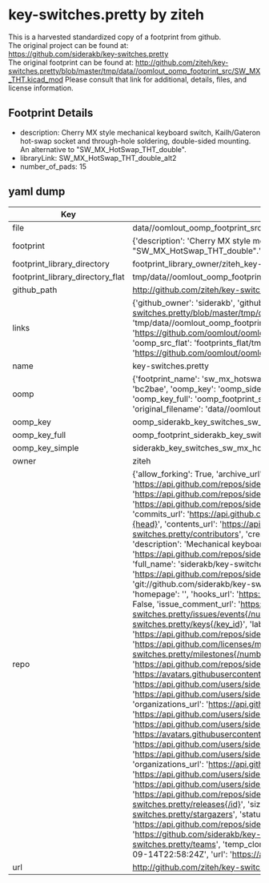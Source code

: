 # key-switches.pretty by ziteh  
This is a harvested standardized copy of a footprint from github.  
The original project can be found at:  
https://github.com/siderakb/key-switches.pretty  
The original footprint can be found at:
http://github.com/ziteh/key-switches.pretty/blob/master/tmp/data//oomlout_oomp_footprint_src/SW_MX_THT.kicad_mod
Please consult that link for additional, details, files, and license information.  
## Footprint Details
* description: Cherry MX style mechanical keyboard switch, Kailh/Gateron hot-swap socket and through-hole soldering, double-sided mounting. An alternative to "SW_MX_HotSwap_THT_double".  
* libraryLink: SW_MX_HotSwap_THT_double_alt2  
* number_of_pads: 15  
## yaml dump  
| Key | Value |  
| --- | --- |  
| file | data//oomlout_oomp_footprint_src/key-switches.pretty/SW_MX_HotSwap_THT_double_alt2.kicad_mod |  
| footprint | {'description': 'Cherry MX style mechanical keyboard switch, Kailh/Gateron hot-swap socket and through-hole soldering, double-sided mounting. An alternative to "SW_MX_HotSwap_THT_double".', 'libraryLink': 'SW_MX_HotSwap_THT_double_alt2', 'number_of_pads': 15} |  
| footprint_library_directory | footprint_library_owner/ziteh_key-switches.pretty |  
| footprint_library_directory_flat | tmp/data//oomlout_oomp_footprint_src/footprints_flat/siderakb_key_switches_sw_mx_hotswap_tht_double_alt2/working |  
| github_path | http://github.com/ziteh/key-switches.pretty/blob/master/tmp/data//oomlout_oomp_footprint_src/SW_MX_HotSwap_THT_double_alt2.kicad_mod |  
| links | {'github_owner': 'siderakb', 'github_repo_name': 'key-switches.pretty', 'github_src': 'http://github.com/ziteh/key-switches.pretty/blob/master/tmp/data//oomlout_oomp_footprint_src/SW_MX_THT.kicad_mod', 'github_src_repo': 'https://github.com/siderakb/key-switches.pretty', 'oomp_bot': 'tmp/data//oomlout_oomp_footprint_src/footprints/siderakb_key_switches_sw_mx_hotswap_tht_double_alt2/working', 'oomp_bot_github': 'https://github.com/oomlout/oomlout_oomp_footprint_bot/tree/main/tmp/data//oomlout_oomp_footprint_src/footprints/siderakb_key_switches_sw_mx_hotswap_tht_double_alt2/working', 'oomp_src_flat': 'footprints_flat/tmp/data//oomlout_oomp_footprint_src/footprints_flat/siderakb_key_switches_sw_mx_hotswap_tht_double_alt2/working', 'oomp_src_flat_github': 'https://github.com/oomlout/oomlout_oomp_footprint_src/tree/main/tmp/data//oomlout_oomp_footprint_src/footprints_flat/siderakb_key_switches_sw_mx_hotswap_tht_double_alt2/working'} |  
| name | key-switches.pretty |  
| oomp | {'footprint_name': 'sw_mx_hotswap_tht_double_alt2', 'library_name': 'key_switches', 'md5': 'bc2bae4d6df9e85798d92c42486cb611', 'md5_10': 'bc2bae4d6d', 'md5_5': 'bc2ba', 'md5_6': 'bc2bae', 'oomp_key': 'oomp_siderakb_key_switches_sw_mx_hotswap_tht_double_alt2', 'oomp_key_extra': 'oomp_footprint_siderakb_key_switches_sw_mx_hotswap_tht_double_alt2', 'oomp_key_full': 'oomp_footprint_siderakb_key_switches_sw_mx_hotswap_tht_double_alt2_bc2bae', 'oomp_key_simple': 'siderakb_key_switches_sw_mx_hotswap_tht_double_alt2', 'original_filename': 'data//oomlout_oomp_footprint_src/key-switches.pretty/SW_MX_HotSwap_THT_double_alt2.kicad_mod', 'owner_name': 'siderakb'} |  
| oomp_key | oomp_siderakb_key_switches_sw_mx_hotswap_tht_double_alt2 |  
| oomp_key_full | oomp_footprint_siderakb_key_switches_sw_mx_hotswap_tht_double_alt2 |  
| oomp_key_simple | siderakb_key_switches_sw_mx_hotswap_tht_double_alt2 |  
| owner | ziteh |  
| repo | {'allow_forking': True, 'archive_url': 'https://api.github.com/repos/siderakb/key-switches.pretty/{archive_format}{/ref}', 'archived': False, 'assignees_url': 'https://api.github.com/repos/siderakb/key-switches.pretty/assignees{/user}', 'blobs_url': 'https://api.github.com/repos/siderakb/key-switches.pretty/git/blobs{/sha}', 'branches_url': 'https://api.github.com/repos/siderakb/key-switches.pretty/branches{/branch}', 'clone_url': 'https://github.com/siderakb/key-switches.pretty.git', 'collaborators_url': 'https://api.github.com/repos/siderakb/key-switches.pretty/collaborators{/collaborator}', 'comments_url': 'https://api.github.com/repos/siderakb/key-switches.pretty/comments{/number}', 'commits_url': 'https://api.github.com/repos/siderakb/key-switches.pretty/commits{/sha}', 'compare_url': 'https://api.github.com/repos/siderakb/key-switches.pretty/compare/{base}...{head}', 'contents_url': 'https://api.github.com/repos/siderakb/key-switches.pretty/contents/{+path}', 'contributors_url': 'https://api.github.com/repos/siderakb/key-switches.pretty/contributors', 'created_at': '2022-02-27T05:19:56Z', 'default_branch': 'main', 'deployments_url': 'https://api.github.com/repos/siderakb/key-switches.pretty/deployments', 'description': 'Mechanical keyboard switches KiCad footprint library', 'disabled': False, 'downloads_url': 'https://api.github.com/repos/siderakb/key-switches.pretty/downloads', 'events_url': 'https://api.github.com/repos/siderakb/key-switches.pretty/events', 'fork': False, 'forks': 4, 'forks_count': 4, 'forks_url': 'https://api.github.com/repos/siderakb/key-switches.pretty/forks', 'full_name': 'siderakb/key-switches.pretty', 'git_commits_url': 'https://api.github.com/repos/siderakb/key-switches.pretty/git/commits{/sha}', 'git_refs_url': 'https://api.github.com/repos/siderakb/key-switches.pretty/git/refs{/sha}', 'git_tags_url': 'https://api.github.com/repos/siderakb/key-switches.pretty/git/tags{/sha}', 'git_url': 'git://github.com/siderakb/key-switches.pretty.git', 'has_discussions': False, 'has_downloads': True, 'has_issues': True, 'has_pages': False, 'has_projects': False, 'has_wiki': False, 'homepage': '', 'hooks_url': 'https://api.github.com/repos/siderakb/key-switches.pretty/hooks', 'html_url': 'https://github.com/siderakb/key-switches.pretty', 'id': 464045117, 'is_template': False, 'issue_comment_url': 'https://api.github.com/repos/siderakb/key-switches.pretty/issues/comments{/number}', 'issue_events_url': 'https://api.github.com/repos/siderakb/key-switches.pretty/issues/events{/number}', 'issues_url': 'https://api.github.com/repos/siderakb/key-switches.pretty/issues{/number}', 'keys_url': 'https://api.github.com/repos/siderakb/key-switches.pretty/keys{/key_id}', 'labels_url': 'https://api.github.com/repos/siderakb/key-switches.pretty/labels{/name}', 'language': None, 'languages_url': 'https://api.github.com/repos/siderakb/key-switches.pretty/languages', 'license': {'key': 'mit', 'name': 'MIT License', 'node_id': 'MDc6TGljZW5zZTEz', 'spdx_id': 'MIT', 'url': 'https://api.github.com/licenses/mit'}, 'merges_url': 'https://api.github.com/repos/siderakb/key-switches.pretty/merges', 'milestones_url': 'https://api.github.com/repos/siderakb/key-switches.pretty/milestones{/number}', 'mirror_url': None, 'name': 'key-switches.pretty', 'network_count': 4, 'node_id': 'R_kgDOG6jEPQ', 'notifications_url': 'https://api.github.com/repos/siderakb/key-switches.pretty/notifications{?since,all,participating}', 'open_issues': 0, 'open_issues_count': 0, 'organization': {'avatar_url': 'https://avatars.githubusercontent.com/u/137558415?v=4', 'events_url': 'https://api.github.com/users/siderakb/events{/privacy}', 'followers_url': 'https://api.github.com/users/siderakb/followers', 'following_url': 'https://api.github.com/users/siderakb/following{/other_user}', 'gists_url': 'https://api.github.com/users/siderakb/gists{/gist_id}', 'gravatar_id': '', 'html_url': 'https://github.com/siderakb', 'id': 137558415, 'login': 'siderakb', 'node_id': 'O_kgDOCDL5jw', 'organizations_url': 'https://api.github.com/users/siderakb/orgs', 'received_events_url': 'https://api.github.com/users/siderakb/received_events', 'repos_url': 'https://api.github.com/users/siderakb/repos', 'site_admin': False, 'starred_url': 'https://api.github.com/users/siderakb/starred{/owner}{/repo}', 'subscriptions_url': 'https://api.github.com/users/siderakb/subscriptions', 'type': 'Organization', 'url': 'https://api.github.com/users/siderakb'}, 'owner': {'avatar_url': 'https://avatars.githubusercontent.com/u/137558415?v=4', 'events_url': 'https://api.github.com/users/siderakb/events{/privacy}', 'followers_url': 'https://api.github.com/users/siderakb/followers', 'following_url': 'https://api.github.com/users/siderakb/following{/other_user}', 'gists_url': 'https://api.github.com/users/siderakb/gists{/gist_id}', 'gravatar_id': '', 'html_url': 'https://github.com/siderakb', 'id': 137558415, 'login': 'siderakb', 'node_id': 'O_kgDOCDL5jw', 'organizations_url': 'https://api.github.com/users/siderakb/orgs', 'received_events_url': 'https://api.github.com/users/siderakb/received_events', 'repos_url': 'https://api.github.com/users/siderakb/repos', 'site_admin': False, 'starred_url': 'https://api.github.com/users/siderakb/starred{/owner}{/repo}', 'subscriptions_url': 'https://api.github.com/users/siderakb/subscriptions', 'type': 'Organization', 'url': 'https://api.github.com/users/siderakb'}, 'private': False, 'pulls_url': 'https://api.github.com/repos/siderakb/key-switches.pretty/pulls{/number}', 'pushed_at': '2023-07-08T10:27:56Z', 'releases_url': 'https://api.github.com/repos/siderakb/key-switches.pretty/releases{/id}', 'size': 126, 'ssh_url': 'git@github.com:siderakb/key-switches.pretty.git', 'stargazers_count': 1, 'stargazers_url': 'https://api.github.com/repos/siderakb/key-switches.pretty/stargazers', 'statuses_url': 'https://api.github.com/repos/siderakb/key-switches.pretty/statuses/{sha}', 'subscribers_count': 1, 'subscribers_url': 'https://api.github.com/repos/siderakb/key-switches.pretty/subscribers', 'subscription_url': 'https://api.github.com/repos/siderakb/key-switches.pretty/subscription', 'svn_url': 'https://github.com/siderakb/key-switches.pretty', 'tags_url': 'https://api.github.com/repos/siderakb/key-switches.pretty/tags', 'teams_url': 'https://api.github.com/repos/siderakb/key-switches.pretty/teams', 'temp_clone_token': None, 'topics': ['footprint', 'kicad'], 'trees_url': 'https://api.github.com/repos/siderakb/key-switches.pretty/git/trees{/sha}', 'updated_at': '2023-09-14T22:58:24Z', 'url': 'https://api.github.com/repos/siderakb/key-switches.pretty', 'visibility': 'public', 'watchers': 1, 'watchers_count': 1, 'web_commit_signoff_required': False} |  
| url | http://github.com/ziteh/key-switches.pretty |  

